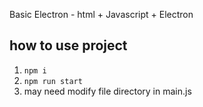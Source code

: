 Basic Electron - html + Javascript + Electron

## how to use project

1. `npm i`
2. `npm run start`
3. may need modify file directory in main.js

